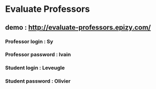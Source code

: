  # Evaluate Professors
 
 ## demo : http://evaluate-professors.epizy.com/
 
 ### Professor login : Sy
 ### Professor password : lvain
 
 ### Student login : Leveugle
 ### Student password : Olivier 